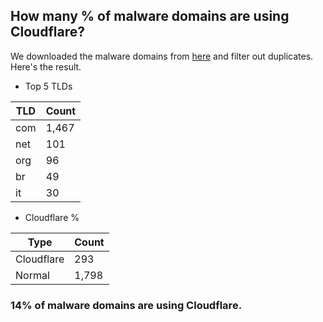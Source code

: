 ## How many % of malware domains are using Cloudflare?


We downloaded the malware domains from [here](https://urlhaus.abuse.ch) and filter out duplicates.
Here's the result.


[//]: # (start replacement)


- Top 5 TLDs

| TLD | Count |
| --- | --- |
| com | 1,467 |
| net | 101 |
| org | 96 |
| br | 49 |
| it | 30 |


- Cloudflare %

| Type | Count |
| --- | --- |
| Cloudflare | 293 |
| Normal | 1,798 |


### 14% of malware domains are using Cloudflare.